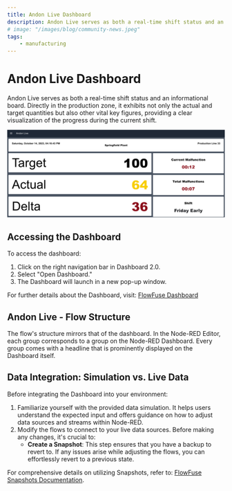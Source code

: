 ```yaml
---
title: Andon Live Dashboard
description: Andon Live serves as both a real-time shift status and an informational board. 
# image: "/images/blog/community-news.jpeg"
tags:
    - manufacturing
---
```


# Andon Live Dashboard

Andon Live serves as both a real-time shift status and an informational board. 
Directly in the production zone, it exhibits not only the actual and target quantities 
but also other vital key figures, providing a clear visualization of the progress during the current shift.

![ANDON Live Screenshoot](./images/ANDON-Screenshot.png)

## Accessing the Dashboard

To access the dashboard:
1. Click on the right navigation bar in Dashboard 2.0.
2. Select "Open Dashboard."
3. The Dashboard will launch in a new pop-up window.

For further details about the Dashboard, visit: [FlowFuse Dashboard](https://dashboard.flowfuse.com/)

## Andon Live - Flow Structure

The flow's structure mirrors that of the dashboard. In the Node-RED Editor, 
each group corresponds to a group on the Node-RED Dashboard. 
Every group comes with a headline that is prominently displayed on the Dashboard itself.

## Data Integration: Simulation vs. Live Data

Before integrating the Dashboard into your environment:
1. Familiarize yourself with the provided data simulation. 
It helps users understand the expected input and offers guidance on how to adjust data sources and streams within Node-RED.
2. Modify the flows to connect to your live data sources. Before making any changes, it's crucial to:
   - **Create a Snapshot**: This step ensures that you have a backup to revert to. 
   If any issues arise while adjusting the flows, you can effortlessly revert to a previous state.

For comprehensive details on utilizing Snapshots, 
refer to: [FlowFuse Snapshots Documentation](https://flowfuse.com/docs/user/snapshots/).
